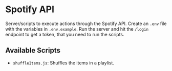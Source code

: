 # Spotify API

Server/scripts to execute actions through the Spotify API. Create an `.env` file with the variables in `.env.example`. Run the server and hit the `/login` endpoint to get a token, that you need to run the scripts.

## Available Scripts

- `shuffleItems.js`: Shuffles the items in a playlist.
